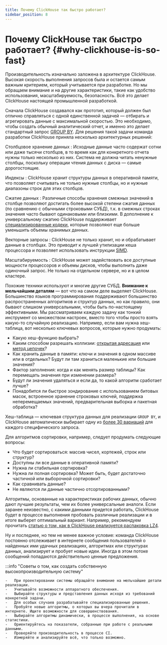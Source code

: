 ```yaml
---
title: Почему ClickHouse так быстро работает?
sidebar_position: 8
---
```


#  Почему ClickHouse так быстро работает? {#why-clickhouse-is-so-fast}

Производительность изначально заложена в архитектуре ClickHouse. Высокая скорость выполнения запросов была и остается самым важным критерием, который учитывается при разработке. Но мы обращаем внимание и на другие характеристики, такие как удобство использования, масштабируемость, безопасность. Всё это делает ClickHouse настоящей промышленной разработкой.

Сначала ClickHouse создавался как прототип, который должен был отлично справляться с одной единственной задачей — отбирать и агрегировать данные с максимальной скоростью. Это необходимо, чтобы создать обычный аналитический отчет, и именно это делает стандартный запрос [GROUP BY](../../sql-reference/statements/select/group-by.md). Для решения такой задачи команда разработки ClickHouse приняла несколько архитектурных решений:

Столбцовое хранение данных
:   Исходные данные часто содержат сотни или даже тысячи столбцов, в то время как для конкретного отчета нужны только несколько из них. Система не должна читать ненужные столбцы, поскольку операции чтения данных с диска — самые дорогостоящие.

Индексы
:   ClickHouse хранит структуры данных в оперативной памяти, что позволяет считывать не только нужные столбцы, но и нужные диапазоны строк для этих столбцов.

Сжатие данных
:   Различные способы хранения смежных значений в столбце позволяют достигать более высокой степени сжатия данных (по сравнению с обычными строковыми СУБД), т.к. в смежных строках значения часто бывают одинаковыми или близкими. В дополнение к универсальному сжатию ClickHouse поддерживает [специализированные кодеки](../../sql-reference/statements/create/table.md#create-query-specialized-codecs), которые позволяют еще больше уменьшить объемы хранимых данных.

Векторные запросы
:   ClickHouse не только хранит, но и обрабатывает данные в столбцах. Это приводит к лучшей утилизации кеша процессора и позволяет использовать инструкции [SIMD](https://en.wikipedia.org/wiki/SIMD).

Масштабируемость
:   ClickHouse может задействовать все доступные мощности процессоров и объемы дисков, чтобы выполнить даже одиночный запрос. Не только на отдельном сервере, но и в целом кластере.

Похожие техники используют и многие другие СУБД. **Внимание к мельчайшим деталям** — вот что на самом деле выделяет ClickHouse. Большинство языков программирования поддерживают большинство распространенных алгоритмов и структур данных, но как правило, они бывают слишком универсальными, чтобы быть по-настоящему эффективными. Мы рассматриваем каждую задачу как тонкий инструмент со множеством настроек, вместо того чтобы просто взять какую-то случайную реализацию. Например, если вам нужна хеш-таблица, вот несколько ключевых вопросов, которые нужно продумать:

-   Какую хеш-функцию выбрать?
-   Каким способом разрешать коллизии: [открытая адресация](https://en.wikipedia.org/wiki/Open_addressing) или [метод цепочек](https://en.wikipedia.org/wiki/Hash_table#Separate_chaining)?
-   Как хранить данные в памяти: ключи и значения в одном массиве или в отдельных? Будут ли там храниться маленькие или большие значения?
-   Фактор заполнения: когда и как менять размер таблицы? Как перемещать значения при изменении размера?
-   Будут ли значения удаляться и если да, то какой алгоритм сработает лучше?
-   Понадобится ли быстрое зондирование с использованием битовых масок, встроенное хранение строковых ключей, поддержка неперемещаемых значений, предварительная выборка и пакетная обработка?

Хеш-таблица — ключевая структура данных для реализации `GROUP BY`, и ClickHouse автоматически выбирает одну из [более 30 вариаций](https://github.com/ClickHouse/ClickHouse/blob/master/src/Interpreters/Aggregator.h) для каждого специфического запроса.

Для алгоритмов сортировки, например, следует продумать следующие вопросы:

-   Что будет сортироваться: массив чисел, кортежей, строк или структур?
-   Доступны ли все данные в оперативной памяти?
-   Нужна ли стабильная сортировка?
-   Нужна ли полная сортировка? Может быть, будет достаточно частичной или выборочной сортировки?
-   Как сравнивать данные?
-   Не являются ли данные частично отсортированными?

Алгоритмы, основанные на характеристиках рабочих данных, обычно дают лучшие результаты, чем их более универсальные аналоги. Если заранее неизвестно, с какими данными придется работать, ClickHouse будет в процессе выполнения пробовать различные реализации и в итоге выберет оптимальный вариант. Например, рекомендуем прочитать [статью о том, как в ClickHouse реализуется распаковка LZ4](https://habr.com/en/company/yandex/blog/457612/).

Ну и последнее, но тем не менее важное условие: команда ClickHouse постоянно отслеживает в интернете сообщения пользователей о найденных ими удачных реализациях, алгоритмах или структурах данных, анализирует и пробует новые идеи. Иногда в этом потоке сообщений попадаются действительно ценные предложения.

:::info "Советы о том, как создать собственную высокопроизводительную систему"


    -   При проектировании системы обращайте внимание на мельчайшие детали реализации.
    -   Учитывайте возможности аппаратного обеспечения.
    -   Выбирайте структуры и представления данных исходя из требований конкретной задачи.
    -   Для особых случаев разрабатывайте специализированные решения.
    -   Пробуйте новые алгоритмы, о которых вы вчера прочитали в интернете. Ищите возможности для совершенствования.
    -   Выбирайте алгоритмы динамически, в процессе выполнения, на основе статистики.
    -   Ориентируйтесь на показатели, собранные при работе с реальными данными.
    -   Проверяйте производительность в процессе CI.
    -   Измеряйте и анализируйте всё, что только возможно.
